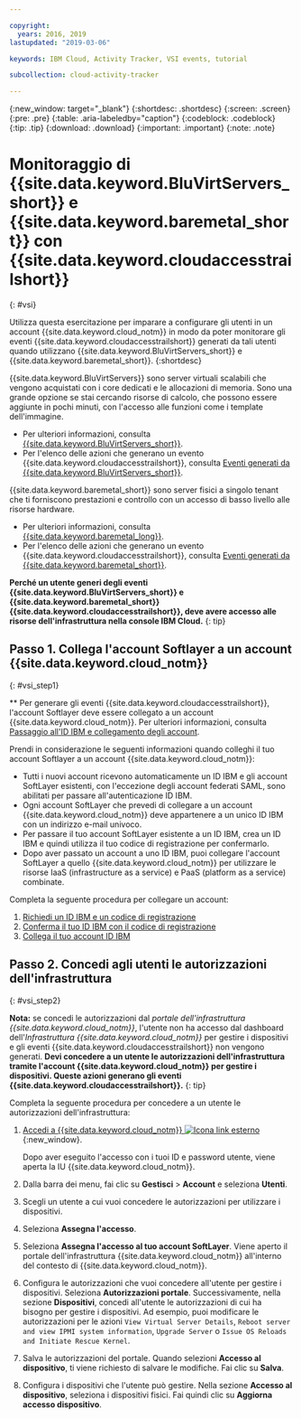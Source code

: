 ```yaml
---

copyright:
  years: 2016, 2019
lastupdated: "2019-03-06"

keywords: IBM Cloud, Activity Tracker, VSI events, tutorial

subcollection: cloud-activity-tracker

---
```


{:new_window: target="_blank"}
{:shortdesc: .shortdesc}
{:screen: .screen}
{:pre: .pre}
{:table: .aria-labeledby="caption"}
{:codeblock: .codeblock}
{:tip: .tip}
{:download: .download}
{:important: .important}
{:note: .note}


# Monitoraggio di {{site.data.keyword.BluVirtServers_short}} e {{site.data.keyword.baremetal_short}} con {{site.data.keyword.cloudaccesstrailshort}}
{: #vsi}

Utilizza questa esercitazione per imparare a configurare gli utenti in un account {{site.data.keyword.cloud_notm}} in modo da poter monitorare gli eventi {{site.data.keyword.cloudaccesstrailshort}} generati da tali utenti quando utilizzano {{site.data.keyword.BluVirtServers_short}} e {{site.data.keyword.baremetal_short}}.
{:shortdesc}

{{site.data.keyword.BluVirtServers}} sono server virtuali scalabili che vengono acquistati con i core dedicati e le allocazioni di memoria. Sono una grande opzione se stai cercando risorse di calcolo, che possono essere aggiunte in pochi minuti, con l'accesso alle funzioni come i template dell'immagine. 
* Per ulteriori informazioni, consulta [{{site.data.keyword.BluVirtServers_short}}](/docs/vsi?topic=virtual-servers-about-virtual-servers#about-virtual-servers). 
* Per l'elenco delle azioni che generano un evento {{site.data.keyword.cloudaccesstrailshort}}, consulta [Eventi generati da {{site.data.keyword.BluVirtServers_short}}](/docs/vsi?topic=virtual-servers-at_events#at_events).

{{site.data.keyword.baremetal_short}} sono server fisici a singolo tenant che ti forniscono prestazioni e controllo con un accesso di basso livello alle risorse hardware. 
* Per ulteriori informazioni, consulta [{{site.data.keyword.baremetal_long}}](/docs/bare-metal?topic=bare-metal-about#about).
* Per l'elenco delle azioni che generano un evento {{site.data.keyword.cloudaccesstrailshort}}, consulta [Eventi generati da {{site.data.keyword.baremetal_short}}](/docs/bare-metal?topic=bare-metal-at_events#at_events).

**Perché un utente generi degli eventi {{site.data.keyword.BluVirtServers_short}} e {{site.data.keyword.baremetal_short}} {{site.data.keyword.cloudaccesstrailshort}}, deve avere accesso alle risorse dell'infrastruttura nella console IBM Cloud.**
{: tip}

## Passo 1. Collega l'account Softlayer a un account {{site.data.keyword.cloud_notm}} 
{: #vsi_step1}

** Per generare gli eventi {{site.data.keyword.cloudaccesstrailshort}}, l'account Softlayer deve essere collegato a un account {{site.data.keyword.cloud_notm}}. Per ulteriori informazioni, consulta [Passaggio all'ID IBM e collegamento degli account](/docs/account?topic=account-unifyingaccounts#link_accounts).

Prendi in considerazione le seguenti informazioni quando colleghi il tuo account Softlayer a un account {{site.data.keyword.cloud_notm}}:
* Tutti i nuovi account ricevono automaticamente un ID IBM e gli account SoftLayer esistenti, con l'eccezione degli account federati SAML, sono abilitati per passare all'autenticazione ID IBM.
* Ogni account SoftLayer che prevedi di collegare a un account {{site.data.keyword.cloud_notm}} deve appartenere a un unico ID IBM con un indirizzo e-mail univoco.
* Per passare il tuo account SoftLayer esistente a un ID IBM, crea un ID IBM e quindi utilizza il tuo codice di registrazione per confermarlo.
* Dopo aver passato un account a uno ID IBM, puoi collegare l'account SoftLayer a quello {{site.data.keyword.cloud_notm}} per utilizzare le risorse IaaS (infrastructure as a service) e PaaS (platform as a service) combinate. 

Completa la seguente procedura per collegare un account:
1. [Richiedi un ID IBM e un codice di registrazione](/docs/account?topic=account-unifyingaccounts#reqIBMidandregcode)
2. [Conferma il tuo ID IBM con il codice di registrazione](/docs/account?topic=account-unifyingaccounts#confIBMiduseregcode)
3. [Collega il tuo account ID IBM](/docs/account?topic=account-unifyingaccounts#link_user_account)


## Passo 2. Concedi agli utenti le autorizzazioni dell'infrastruttura
{: #vsi_step2}

**Nota:** se concedi le autorizzazioni dal *portale dell'infrastruttura {{site.data.keyword.cloud_notm}}*, l'utente non ha accesso dal dashboard dell'*Infrastruttura {{site.data.keyword.cloud_notm}}* per gestire i dispositivi e gli eventi {{site.data.keyword.cloudaccesstrailshort}} non vengono generati. **Devi concedere a un utente le autorizzazioni dell'infrastruttura tramite l'account {{site.data.keyword.cloud_notm}} per gestire i dispositivi. Queste azioni generano gli eventi {{site.data.keyword.cloudaccesstrailshort}}.**
{: tip}

Completa la seguente procedura per concedere a un utente le autorizzazioni dell'infrastruttura: 

1. [Accedi a {{site.data.keyword.cloud_notm}} ![Icona link esterno](../../icons/launch-glyph.svg "Icona link esterno")](https://cloud.ibm.com/login){:new_window}.
    
	Dopo aver eseguito l'accesso con i tuoi ID e password utente, viene aperta la IU {{site.data.keyword.cloud_notm}}.

2. Dalla barra dei menu, fai clic su **Gestisci** &gt; **Account** e seleziona **Utenti**. 

3. Scegli un utente a cui vuoi concedere le autorizzazioni per utilizzare i dispositivi.

4. Seleziona **Assegna l'accesso**.

5. Seleziona **Assegna l'accesso al tuo account SoftLayer**. Viene aperto il portale dell'infrastruttura {{site.data.keyword.cloud_notm}} all'interno del contesto di {{site.data.keyword.cloud_notm}}.

6. Configura le autorizzazioni che vuoi concedere all'utente per gestire i dispositivi. Seleziona **Autorizzazioni portale**. Successivamente, nella sezione **Dispositivi**, concedi all'utente le autorizzazioni di cui ha bisogno per gestire i dispositivi. Ad esempio, puoi modificare le autorizzazioni per le azioni `View Virtual Server Details`, `Reboot server and view IPMI system information`, `Upgrade Server` o `Issue OS Reloads and Initiate Rescue Kernel`.

7. Salva le autorizzazioni del portale. Quando selezioni **Accesso al dispositivo**, ti viene richiesto di salvare le modifiche. Fai clic su **Salva**.

8. Configura i dispositivi che l'utente può gestire. Nella sezione **Accesso al dispositivo**, seleziona i dispositivi fisici. Fai quindi clic su **Aggiorna accesso dispositivo**.






